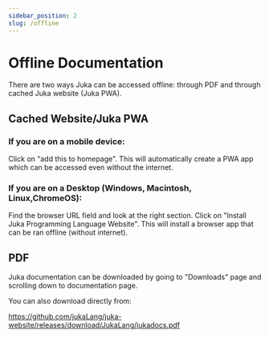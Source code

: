 ```yaml
---
sidebar_position: 2
slug: /offline
---
```


# Offline Documentation

There are two ways Juka can be accessed offline: through PDF and through cached Juka website (Juka PWA).

## Cached Website/Juka PWA

### If you are on a mobile device:
Click on "add this to homepage". This will automatically create a PWA app which can be accessed even without the internet.

### If you are on a Desktop (Windows, Macintosh, Linux,ChromeOS):
Find the browser URL field and look at the right section. Click on "Install Juka Programming Language Website". This will install a browser app that can be ran offline (without internet).

## PDF

Juka documentation can be downloaded by going to "Downloads" page and scrolling down to documentation page.

You can also download directly from:

https://github.com/jukaLang/juka-website/releases/download/JukaLang/jukadocs.pdf


